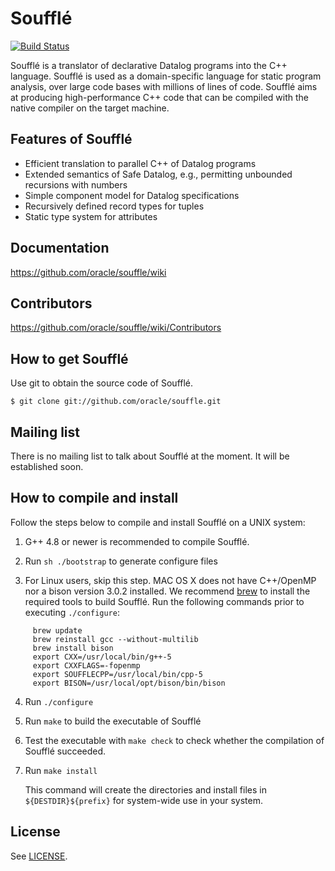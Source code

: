 
# Soufflé

[![Build Status](https://travis-ci.org/oracle/souffle.svg?branch=master)](https://travis-ci.org/oracle/souffle)

Soufflé is a translator of declarative Datalog programs into the C++ language.  Soufflé is used as a domain-specific language for static program analysis, over large code bases with millions of lines of code.  Soufflé aims at producing high-performance C++ code that can be compiled with the native compiler on the target machine.  

## Features of Soufflé

*   Efficient translation to parallel C++ of Datalog programs
*   Extended semantics of Safe Datalog, e.g., permitting unbounded recursions with numbers 
*   Simple component model for Datalog specifications 
*   Recursively defined record types for tuples 
*   Static type system for attributes

## Documentation 

https://github.com/oracle/souffle/wiki

## Contributors

https://github.com/oracle/souffle/wiki/Contributors

## How to get Soufflé
 
Use git to obtain the source code of Soufflé. 

    $ git clone git://github.com/oracle/souffle.git

## Mailing list

There is no mailing list to talk about Soufflé at the moment. It will be established soon. 

## How to compile and install 

Follow the steps below to compile and install Soufflé on a UNIX system:


1.  G++ 4.8 or newer is recommended to compile Soufflé. 

2.  Run `sh ./bootstrap` to generate configure files 

3.  For Linux users, skip this step. MAC OS X does not have C++/OpenMP nor a bison version 3.0.2 installed.
    We recommend [brew](http://brew.sh) to install the required tools to build Soufflé. Run the following commands prior to executing `./configure`:
```
     brew update                
     brew reinstall gcc --without-multilib                
     brew install bison                
     export CXX=/usr/local/bin/g++-5                
     export CXXFLAGS=-fopenmp                
     export SOUFFLECPP=/usr/local/bin/cpp-5
     export BISON=/usr/local/opt/bison/bin/bison
```

4.  Run `./configure`

5.  Run `make` to build the executable of Soufflé

6.  Test the executable with `make check` to check whether the compilation of Soufflé succeeded.

7.  Run `make install`

    This command will create the directories and install files in `${DESTDIR}${prefix}` for system-wide use in your system.

## License

See [LICENSE](https://github.com/souffle-lang/souffle/blob/master/LICENSE).
